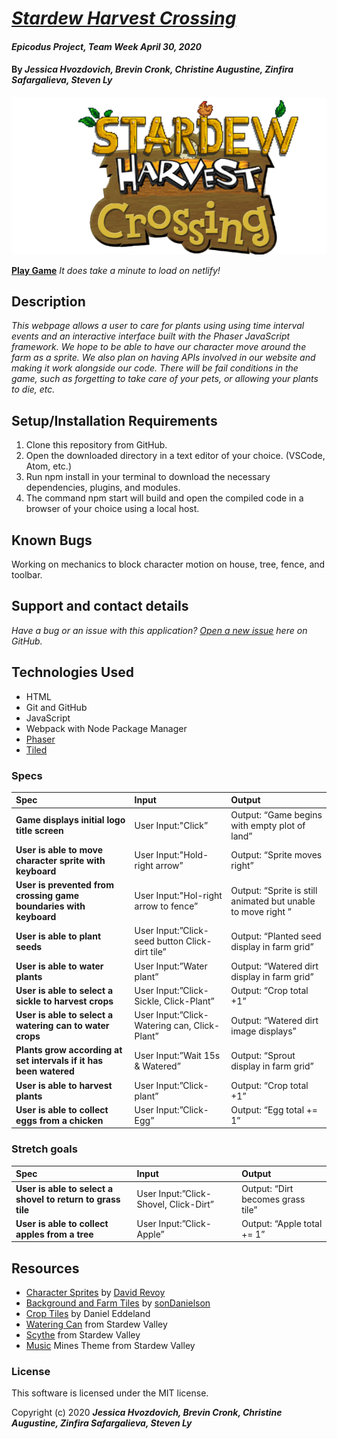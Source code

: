 # _[Stardew Harvest Crossing](https://ecstatic-franklin-edce6b.netlify.app/)_

#### _Epicodus Project, Team Week April 30, 2020_

#### By _**Jessica Hvozdovich, Brevin Cronk, Christine Augustine, Zinfira Safargalieva, Steven Ly**_

![Stardew Preview](./src/assets/stardew.png)

**[Play Game](https://ecstatic-franklin-edce6b.netlify.app/)**
_It does take a minute to load on netlify!_

## Description

_This webpage allows a user to care for plants using using time interval events and an interactive interface built with the Phaser JavaScript framework. We hope to be able to have our character move around the farm as a sprite. We also plan on having APIs involved in our website and making it work alongside our code. There will be fail conditions in the game, such as forgetting to take care of your pets, or allowing your plants to die, etc._

## Setup/Installation Requirements

1. Clone this repository from GitHub.
2. Open the downloaded directory in a text editor of your choice.
  (VSCode, Atom, etc.)
3. Run npm install in your terminal to download the necessary dependencies, plugins, and modules.
4. The command npm start will build and open the compiled code in a browser of your choice using a local host.

## Known Bugs

Working on mechanics to block character motion on house, tree, fence, and toolbar.
 
## Support and contact details

_Have a bug or an issue with this application? [Open a new issue](https://github.com/jhvozdovich/stardew_harvest_crossing/issues) here on GitHub._

## Technologies Used

* HTML
* Git and GitHub
* JavaScript
* Webpack with Node Package Manager
* [Phaser](https://phaser.io/)
* [Tiled](https://www.mapeditor.org/)

### Specs
| Spec | Input | Output |
| :------------- | :------------- | :------------- |
| **Game displays initial logo title screen** | User Input:"Click” | Output: “Game begins with empty plot of land” |
| **User is able to move character sprite with keyboard** | User Input:"Hold-right arrow” | Output: “Sprite moves right” |
| **User is prevented from crossing game boundaries with keyboard** | User Input:"Hol-right arrow to fence” | Output: “Sprite is still animated but unable to move right ” |
| **User is able to plant seeds** | User Input:”Click-seed button Click-dirt tile” | Output: “Planted seed display in farm grid” |
| **User is able to water plants** | User Input:”Water plant” | Output: “Watered dirt display in farm grid” |
| **User is able to select a sickle to harvest crops** | User Input:”Click-Sickle, Click-Plant” | Output: “Crop total +1” |
| **User is able to select a watering can to water crops** | User Input:”Click-Watering can, Click-Plant” | Output: “Watered dirt image displays” |
| **Plants grow according at set intervals if it has been watered** | User Input:”Wait 15s & Watered” | Output: “Sprout display in farm grid” |
| **User is able to harvest plants** | User Input:”Click-plant” | Output: “Crop total +1” |
| **User is able to collect eggs from a chicken** | User Input:”Click-Egg” | Output: “Egg total += 1” |

### Stretch goals
 Spec | Input | Output |
| :------------- | :------------- | :------------- |
| **User is able to select a shovel to return to grass tile** | User Input:”Click-Shovel, Click-Dirt” | Output: “Dirt becomes grass tile” |
| **User is able to collect apples from a tree** | User Input:”Click-Apple” | Output: “Apple total += 1” |


## Resources 
* [Character Sprites](https://opengameart.org/content/24x32-peppercarrot-characters) by [David Revoy](https://www.davidrevoy.com/)
* [Background and Farm Tiles](https://sondanielson.itch.io/simple-farm-pack) by [sonDanielson](https://sondanielson.itch.io)
* [Crop Tiles](https://opengameart.org/content/lpc-farming-tilesets-magic-animations-and-ui-elements) by Daniel Eddeland
* [Watering Can](https://stardewvalley.fandom.com/wiki/Watering_Can) from Stardew Valley
* [Scythe](https://stardewvalley.fandom.com/wiki/Scythe) from Stardew Valley
* [Music](http://stardew-valley-mines-themes.mp3kurt.net/) Mines Theme from Stardew Valley


### License

This software is licensed under the MIT license.

Copyright (c) 2020 **_Jessica Hvozdovich, Brevin Cronk, Christine Augustine, Zinfira Safargalieva, Steven Ly_**